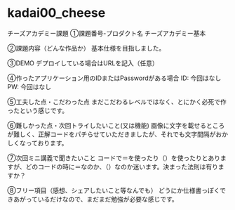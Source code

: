 # kadai00_cheese
チーズアカデミー課題
①課題番号-プロダクト名
チーズアカデミー基本

②課題内容（どんな作品か）
基本仕様を目指しました。

③DEMO
デプロイしている場合はURLを記入（任意）

④作ったアプリケーション用のIDまたはPasswordがある場合
ID: 今回はなし
PW: 今回はなし

⑤工夫した点・こだわった点
まだこだわるレベルではなく、とにかく必死で作ったという感じです。

⑥難しかった点・次回トライしたいこと(又は機能)
画像に文字を載せるところが難しく、正解コードをパチらせていただきましたが、それでも文字間隔がおかしくなっております。

⑦次回ミニ講義で聞きたいこと
コードで＝を使ったり（）を使ったりとありますが、どのコードの時に＝なのか、（）なのか迷います。決まった法則は有りますか？

⑧フリー項目（感想、シェアしたいこと等なんでも）
どうにか仕様書っぽくできあがっているだけなので、まだまだ勉強が必要な感じです。
